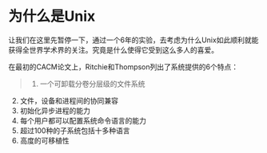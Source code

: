 # 为什么是Unix

让我们在这里先暂停一下，通过一个6年的实验，去考虑为什么Unix如此顺利就能获得全世界学术界的关注。究竟是什么使得它受到这么多人的喜爱。

在最初的CACM论文上，Ritchie和Thompson列出了系统提供的6个特点：

> 1. 一个可卸载分卷分层级的文件系统
2. 文件，设备和进程间的协同兼容
3. 初始化异步进程的能力
4. 每个用户都可以配置系统命令语言的能力
5. 超过100种的子系统包括十多种语言
6. 高度的可移植性


